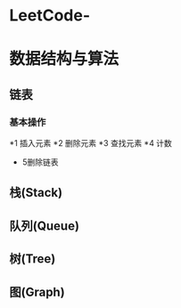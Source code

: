 # LeetCode-
# 数据结构与算法
## 链表
### 基本操作
  *1 插入元素
  *2 删除元素
  *3 查找元素
  *4 计数
  * 5删除链表
## 栈(Stack)
## 队列(Queue)
## 树(Tree)
## 图(Graph)
